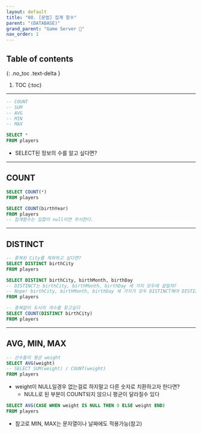 ```yaml
---
layout: default
title: "08. [문법] 집계 함수"
parent: "(DATABASE)"
grand_parent: "Game Server 👾"
nav_order: 1
---
```


## Table of contents
{: .no_toc .text-delta }

1. TOC
{:toc}

---

```sql
-- COUNT
-- SUM
-- AVG
-- MIN
-- MAX

SELECT *
FROM players
```

* SELECT된 정보의 수를 알고 싶다면?

---

## COUNT

```sql
SELECT COUNT(*)
FROM players
```

```sql
SELECT COUNT(birthYear) 
FROM players
-- 집계함수는 집합이 null이면 무시한다.
```

---

## DISTINCT

```sql
-- 중복된 City를 제외하고 싶다면?
SELECT DISTINCT birthCity
FROM players
```

```sql
SELECT DISTINCT birthCity, birthMonth, birthDay
-- DISTINCT는 birthCity, birthMonth, birthDay 세 가지 모두에 걸릴까?
-- Nope! birthCity, birthMonth, birthDay 세 가지가 모두 DISTINCT해야 DISTINCT로 걸러짐
FROM players
```

```sql
-- 중복없이 도시의 개수를 찾고싶다
SELECT COUNT(DISTINCT birthCity)
FROM players
```

---

## AVG, MIN, MAX

```sql
-- 선수들의 평균 weight
SELECT AVG(weight)
-- SELECT SUM(weight) / COUNT(weight)
FROM players
```

* weight이 NULL일경우 없는걸로 하지말고 다른 숫자로 치환하고자 한다면?
    * NULL로 된 부분이 COUNT되지 않으니 평균이 달라질수 있다

```sql
SELECT AVG(CASE WHEN weight IS NULL THEN 0 ELSE weight END)
FROM players
```

* 참고로 MIN, MAX는 문자열이나 날짜에도 적용가능(참고)
